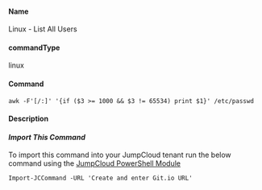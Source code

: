 #### Name

Linux - List All Users 

#### commandType

linux

#### Command

```
awk -F'[/:]' '{if ($3 >= 1000 && $3 != 65534) print $1}' /etc/passwd
```

#### Description


#### *Import This Command*

To import this command into your JumpCloud tenant run the below command using the [JumpCloud PowerShell Module](https://github.com/TheJumpCloud/support/wiki/Installing-the-JumpCloud-PowerShell-Module)

```
Import-JCCommand -URL 'Create and enter Git.io URL'
```
